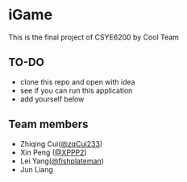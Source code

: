 # iGame
This is the final project of CSYE6200 by Cool Team

## TO-DO
- clone this repo and open with idea
- see if you can run this application
- add yourself below

## Team members
- Zhiqing Cui([@zqCui233](https://github.com/zqCui233))
- Xin Peng ([@XPPP2](https://github.com/XPPP2))
- Lei Yang([@fishplateman](https://github.com/fishplateman))
- Jun Liang